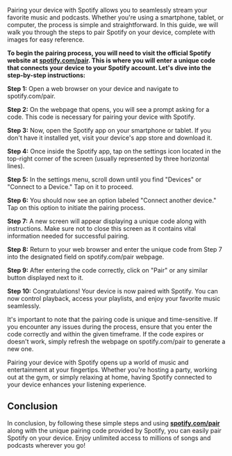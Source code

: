 Pairing your device with Spotify allows you to seamlessly stream your favorite music and podcasts. Whether you're using a smartphone, tablet, or computer, the process is simple and straightforward. In this guide, we will walk you through the steps to pair Spotify on your device, complete with images for easy reference.

**To begin the pairing process, you will need to visit the official Spotify website at **[spotify.com/pair](https://spotifypaircodes.com/)**. This is where you will enter a unique code that connects your device to your Spotify account. Let's dive into the step-by-step instructions:**

**Step 1:** Open a web browser on your device and navigate to spotify.com/pair.

**Step 2:** On the webpage that opens, you will see a prompt asking for a code. This code is necessary for pairing your device with Spotify.

**Step 3:** Now, open the Spotify app on your smartphone or tablet. If you don't have it installed yet, visit your device's app store and download it.

**Step 4:** Once inside the Spotify app, tap on the settings icon located in the top-right corner of the screen (usually represented by three horizontal lines).

**Step 5:** In the settings menu, scroll down until you find "Devices" or "Connect to a Device." Tap on it to proceed.

**Step 6:** You should now see an option labeled "Connect another device." Tap on this option to initiate the pairing process.

**Step 7:** A new screen will appear displaying a unique code along with instructions. Make sure not to close this screen as it contains vital information needed for successful pairing.

**Step 8:** Return to your web browser and enter the unique code from Step 7 into the designated field on spotify.com/pair webpage.

**Step 9:** After entering the code correctly, click on "Pair" or any similar button displayed next to it.

**Step 10:** Congratulations! Your device is now paired with Spotify. You can now control playback, access your playlists, and enjoy your favorite music seamlessly.

It's important to note that the pairing code is unique and time-sensitive. If you encounter any issues during the process, ensure that you enter the code correctly and within the given timeframe. If the code expires or doesn't work, simply refresh the webpage on spotify.com/pair to generate a new one.

Pairing your device with Spotify opens up a world of music and entertainment at your fingertips. Whether you're hosting a party, working out at the gym, or simply relaxing at home, having Spotify connected to your device enhances your listening experience.

## Conclusion
In conclusion, by following these simple steps and using **[spotify.com/pair](https://spotifypaircode.com/)** along with the unique pairing code provided by Spotify, you can easily pair Spotify on your device. Enjoy unlimited access to millions of songs and podcasts wherever you go!

